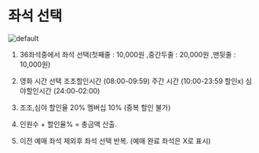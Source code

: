 # 좌석 선택

![default](https://user-images.githubusercontent.com/42165173/44081042-bd406200-9fe8-11e8-80d5-3ce09f9df159.PNG)

1. 36좌석중에서 좌석 선택(첫째줄 : 10,000원 ,중간두줄 : 20,000원 ,맨뒷줄 : 10,000원)


2. 영화 시간 선택  조조할인시간  (08:00-09:59)  주간 시간  (10:00-23:59 할인x)    심야할인시간 (24:00-02:00)   


3. 조조,심야 할인율 20% 멤버십 10% (중복 할인 불가)


4. 인원수 + 할인율% = 총금액 산출.


5. 이전 예매 좌석 제외후 좌석 선택 반복. (예매 완료 좌석은 X로 표시)    
